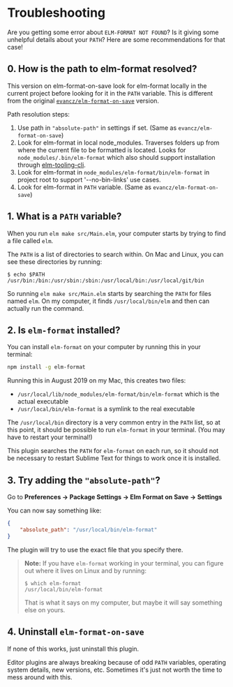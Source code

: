# Troubleshooting

Are you getting some error about `ELM-FORMAT NOT FOUND`? Is it giving some unhelpful details about your `PATH`? Here are some recommendations for that case!


## 0. How is the path to elm-format resolved?

This version on elm-format-on-save look for elm-format locally in the current 
project before looking for it in the `PATH` variable. This is different from the
original [`evancz/elm-format-on-save`](https://github.com/evancz/elm-format-on-save) version.

Path resolution steps:
1. Use path in `"absolute-path"` in settings if set. (Same as `evancz/elm-format-on-save`)
2. Look for elm-format in local node_modules. Traverses folders up from where 
the current file to be formatted is located. Looks for 
`node_modules/.bin/elm-format` which also should support installation through 
[elm-tooling-cli](https://elm-tooling.github.io/elm-tooling-cli/).
3. Look for elm-format in `node_modules/elm-format/bin/elm-format` in project 
root to support '--no-bin-links' use cases.
4. Look for elm-format in `PATH` variable. (Same as `evancz/elm-format-on-save`)

## 1. What is a `PATH` variable?

When you run `elm make src/Main.elm`, your computer starts by trying to find a file called `elm`.

The `PATH` is a list of directories to search within. On Mac and Linux, you can see these directories by running:

```
$ echo $PATH
/usr/bin:/bin:/usr/sbin:/sbin:/usr/local/bin:/usr/local/git/bin
```

So running `elm make src/Main.elm` starts by searching the `PATH` for files named `elm`. On my computer, it finds `/usr/local/bin/elm` and then can actually run the command.


## 2. Is `elm-format` installed?

You can install `elm-format` on your computer by running this in your terminal:

```bash
npm install -g elm-format
```

Running this in August 2019 on my Mac, this creates two files:

- `/usr/local/lib/node_modules/elm-format/bin/elm-format` which is the actual executable
- `/usr/local/bin/elm-format` is a symlink to the real executable

The `/usr/local/bin` directory is a very common entry in the `PATH` list, so at this point, it should be possible to run `elm-format` in your terminal. (You may have to restart your terminal!)

This plugin searches the `PATH` for `elm-format` on each run, so it should not be necessary to restart Sublime Text for things to work once it is installed.


## 3. Try adding the `"absolute-path"`?

Go to **Preferences -> Package Settings -> Elm Format on Save -> Settings**

You can now say something like:

```json
{
	"absolute_path": "/usr/local/bin/elm-format"
}
```

The plugin will try to use the exact file that you specify there.

> **Note:** If you have `elm-format` working in your terminal, you can figure out where it lives on Linux and by running:
>
>     $ which elm-format
>     /usr/local/bin/elm-format
>
> That is what it says on my computer, but maybe it will say something else on yours.


## 4. Uninstall `elm-format-on-save`

If none of this works, just uninstall this plugin.

Editor plugins are always breaking because of odd `PATH` variables, operating system details, new versions, etc. Sometimes it's just not worth the time to mess around with this.
